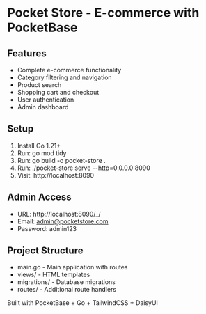# Pocket Store - E-commerce with PocketBase

## Features
- Complete e-commerce functionality
- Category filtering and navigation  
- Product search
- Shopping cart and checkout
- User authentication
- Admin dashboard

## Setup
1. Install Go 1.21+
2. Run: go mod tidy
3. Run: go build -o pocket-store .
4. Run: ./pocket-store serve --http=0.0.0.0:8090
5. Visit: http://localhost:8090

## Admin Access
- URL: http://localhost:8090/_/
- Email: admin@pocketstore.com  
- Password: admin123

## Project Structure
- main.go - Main application with routes
- views/ - HTML templates
- migrations/ - Database migrations
- routes/ - Additional route handlers

Built with PocketBase + Go + TailwindCSS + DaisyUI

